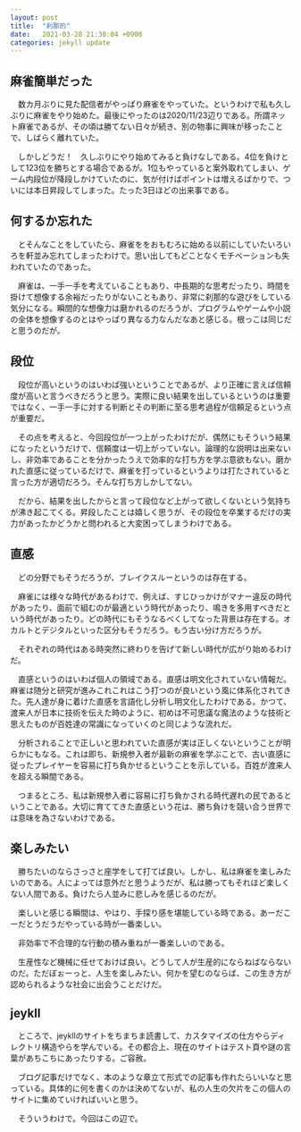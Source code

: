 ```yaml
---
layout: post
title:  "刹那的"
date:   2021-03-28 21:38:04 +0900
categories: jekyll update
---
```


## 麻雀簡単だった
　数カ月ぶりに見た配信者がやっぱり麻雀をやっていた。というわけで私も久しぶりに麻雀をやり始めた。最後にやったのは2020/11/23辺りである。所謂ネット麻雀であるが、その頃は勝てない日々が続き、別の物事に興味が移ったことで、しばらく離れていた。

　しかしどうだ！　久しぶりにやり始めてみると負けなしである。4位を負けとして123位を勝ちとする場合であるが。1位もやっていると案外取れてしまい、ゲーム内段位が降段しかけていたのに、気が付けばポイントは増えるばかりで、ついには本日昇段してしまった。たった3日ほどの出来事である。

## 何するか忘れた
　とそんなことをしていたら、麻雀ををおもむろに始める以前にしていたいろいろを軒並み忘れてしまったわけで。思い出してもどことなくモチベーションも失われていたのであった。

　麻雀は、一手一手を考えていることもあり、中長期的な思考だったり、時間を掛けて想像する余裕だったりがないこともあり、非常に刹那的な遊びをしている気分になる。瞬間的な想像力は磨かれるのだろうが、プログラムやゲームや小説の全体を想像するのとはやっぱり異なる力なんだなあと感じる。根っこは同じだと思うのだが。

## 段位
　段位が高いというのはいわば強いということであるが、より正確に言えば信頼度が高いと言うべきだろうと思う。実際に良い結果を出しているというのは重要ではなく、一手一手に対する判断とその判断に至る思考過程が信頼足るという点が重要だ。

　その点を考えると、今回段位が一つ上がったわけだが、偶然にもそういう結果になったというだけで、信頼度は一切上がっていない。論理的な説明は出来ないし、非効率であることを分かったうえで効率的な打ち方を学ぶ意欲もない。磨かれた直感に従っているだけで、麻雀を打っているというよりは打たされていると言った方が適切だろう。そんな打ち方しかしてない。

　だから、結果を出したからと言って段位など上がって欲しくないという気持ちが沸き起こてくる。昇段したことは嬉しく思うが、その段位を卒業するだけの実力があったかどうかと問われると大変困ってしまうわけである。

## 直感
　どの分野でもそうだろうが、ブレイクスルーというのは存在する。

　麻雀には様々な時代があるわけで、例えば、すじひっかけがマナー違反の時代があったり、面前で組むのが最適という時代があったり、鳴きを多用すべきだという時代があったり。どの時代にもそうなるべくしてなった背景は存在する。オカルトとデジタルといった区分もそうだろう。もう古い分け方だろうが。

　それぞれの時代はある時突然に終わりを告げて新しい時代が広がり始めるわけだ。

　直感というのはいわば個人の領域である。直感は明文化されていない情報だ。麻雀は随分と研究が進みこれこれはこう打つのが良いという風に体系化されてきた。先人達が身に着けた直感を言語化し分析し明文化したわけである。かつて、渡来人が日本に技術を伝えた時のように、初めは不可思議な魔法のような技術と思えたものが百姓達の常識になっていくのと同じような流れだ。

　分析されることで正しいと思われていた直感が実は正しくないということが明らかにもなる。これは即ち、新規参入者が最新の麻雀を学ぶことで、古い直感に従ったプレイヤーを容易に打ち負かせるということを示している。百姓が渡来人を超える瞬間である。

　つまるところ、私は新規参入者に容易に打ち負かされる時代遅れの民であるということである。大切に育ててきた直感という花は、勝ち負けを競い合う世界では意味を為さないわけである。

## 楽しみたい
　勝ちたいのならさっさと座学をして打てば良い。しかし、私は麻雀を楽しみたいのである。人によっては意外だと思うようだが、私は勝ってもそれほど楽しくない人間である。負けたら人並みに悲しみを感じるのだが。

　楽しいと感じる瞬間は、やはり、手探り感を堪能している時である。あーだこーだとうだうだやっている時が一番楽しい。

　非効率で不合理的な行動の積み重ねが一番楽しいのである。

　生産性など機械に任せておけば良い。どうして人が生産的にならねばならないのだ。ただぼぉーっと、人生を楽しみたい。何かを望むのならば、この生き方が認められるような社会に出会うことだけだ。

## jeykll
　ところで、jeykllのサイトをちまちま読書して、カスタマイズの仕方やらディレクトリ構造やらを学んでいる。その都合上、現在のサイトはテスト頁や謎の言葉があちこちにあったりする。ご容赦。

　ブログ記事だけでなく、本のような章立て形式での記事も作れたらいいなと思っている。具体的に何を書くのかは決めてないが、私の人生の欠片をこの個人のサイトに集めていければいいと思う。

　そういうわけで。今回はこの辺で。